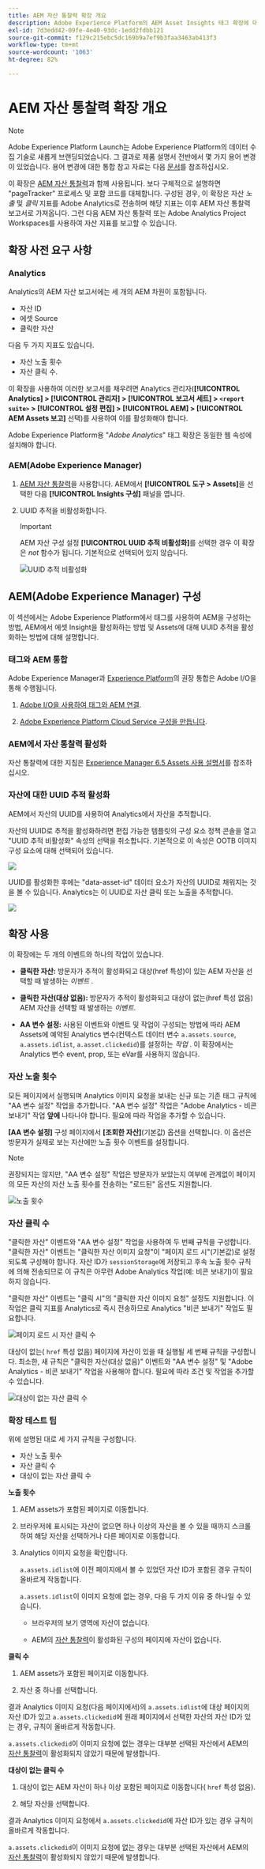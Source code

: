 ```yaml
---
title: AEM 자산 통찰력 확장 개요
description: Adobe Experience Platform의 AEM Asset Insights 태그 확장에 대해 알아봅니다.
exl-id: 7d3edd42-09fe-4e40-93dc-1edd2fdbb121
source-git-commit: f129c215ebc5dc169b9a7ef9b3faa3463ab413f3
workflow-type: tm+mt
source-wordcount: '1063'
ht-degree: 82%

---
```


# AEM 자산 통찰력 확장 개요

>[!NOTE]
>
>Adobe Experience Platform Launch는 Adobe Experience Platform의 데이터 수집 기술로 새롭게 브랜딩되었습니다. 그 결과로 제품 설명서 전반에서 몇 가지 용어 변경이 있었습니다. 용어 변경에 대한 통합 참고 자료는 다음 [문서](../../../term-updates.md)를 참조하십시오.

이 확장은 [AEM 자산 통찰력](https://experienceleague.adobe.com/docs/experience-manager-65/assets/managing/touch-ui-configuring-asset-insights.html?lang=ko)과 함께 사용됩니다. 보다 구체적으로 설명하면 &quot;pageTracker&quot; 프로세스 및 포함 코드를 대체합니다. 구성된 경우, 이 확장은 자산 *노출* 및 *클릭* 지표를 Adobe Analytics로 전송하며 해당 지표는 이후 AEM 자산 통찰력 보고서로 가져옵니다. 그런 다음 AEM 자산 통찰력 또는 Adobe Analytics Project Workspaces를 사용하여 자산 지표를 보고할 수 있습니다.

## 확장 사전 요구 사항

### Analytics

Analytics의 AEM 자산 보고서에는 세 개의 AEM 차원이 포함됩니다.

* 자산 ID
* 에셋 Source
* 클릭한 자산

다음 두 가지 지표도 있습니다.
* 자산 노출 횟수
* 자산 클릭 수.

이 확장을 사용하여 이러한 보고서를 채우려면 Analytics 관리자(**[!UICONTROL Analytics] > [!UICONTROL 관리자] > [!UICONTROL 보고서 세트] > `<report suite>` > [!UICONTROL 설정 편집] > [!UICONTROL AEM] > [!UICONTROL AEM Assets 보고]** 선택)를 사용하여 이를 활성화해야 합니다.

Adobe Experience Platform용 &quot;*Adobe Analytics*&quot; 태그 확장은 동일한 웹 속성에 설치해야 합니다.

### AEM(Adobe Experience Manager)

1. [AEM 자산 통찰력](https://experienceleague.adobe.com/docs/experience-manager-65/assets/managing/touch-ui-configuring-asset-insights.html?lang=ko)을 사용합니다. AEM에서 **[!UICONTROL 도구 > Assets]**&#x200B;을 선택한 다음 **[!UICONTROL Insights 구성]** 패널을 엽니다.

1. UUID 추적을 비활성화합니다. 

   >[!IMPORTANT]
   >
   >AEM 자산 구성 설정 **[!UICONTROL UUID 추적 비활성화]**&#x200B;를 선택한 경우 이 확장은 *not* 함수가 됩니다. 기본적으로 선택되어 있지 않습니다.

   ![UUID 추적 비활성화](images/disableassets.jpg)

## AEM(Adobe Experience Manager) 구성

이 섹션에서는 Adobe Experience Platform에서 태그를 사용하여 AEM을 구성하는 방법, AEM에서 에셋 Insight을 활성화하는 방법 및 Assets에 대해 UUID 추적을 활성화하는 방법에 대해 설명합니다.

### 태그와 AEM 통합

Adobe Experience Manager과 [Experience Platform](https://experienceleague.adobe.com/docs/experience-manager-learn/sites/integrations/experience-platform-launch/overview.html?lang=ko)의 권장 통합은 Adobe I/O을 통해 수행됩니다.

1. [Adobe I/O을 사용하여 태그와 AEM 연결](https://experienceleague.adobe.com/docs/experience-manager-learn/sites/integrations/experience-platform-launch/connect-aem-launch-adobe-io.html?lang=ko).

2. [Adobe Experience Platform Cloud Service 구성을 만듭니다](https://experienceleague.adobe.com/docs/experience-manager-learn/sites/integrations/experience-platform-launch/create-launch-cloud-service.html?lang=ko).

### AEM에서 자산 통찰력 활성화

자산 통찰력에 대한 지침은 [Experience Manager 6.5 Assets 사용 설명서](https://experienceleague.adobe.com/docs/experience-manager-65/assets/managing/touch-ui-configuring-asset-insights.html?lang=ko)를 참조하십시오.

### 자산에 대한 UUID 추적 활성화

AEM에서 자산의 UUID를 사용하여 Analytics에서 자산을 추적합니다.

자산의 UUID로 추적을 활성화하려면 편집 가능한 템플릿의 구성 요소 정책 콘솔을 열고 &quot;UUID 추적 비활성화&quot; 속성의 선택을 취소합니다. 기본적으로 이 속성은 OOTB 이미지 구성 요소에 대해 선택되어 있습니다.

![](images/uuid.png)

UUID를 활성화한 후에는 &quot;data-asset-id&quot; 데이터 요소가 자산의 UUID로 채워지는 것을 볼 수 있습니다. Analytics는 이 UUID로 자산 클릭 또는 노출을 추적합니다.

![](images/uuid-code.png)

## 확장 사용

이 확장에는 두 개의 이벤트와 하나의 작업이 있습니다.

* **클릭한 자산:** 방문자가 추적이 활성화되고 대상(href 특성)이 있는 AEM 자산을 선택할 때 발생하는 _이벤트_ .

* **클릭한 자산(대상 없음):** 방문자가 추적이 활성화되고 대상이 없는(href 특성 없음) AEM 자산을 선택할 때 발생하는 _이벤트_.

* **AA 변수 설정:** 사용된 이벤트와 이벤트 및 작업이 구성되는 방법에 따라 AEM Assets에 예약된 Analytics 변수(컨텍스트 데이터 변수 `a.assets.source`, `a.assets.idlist`, `a.asset.clickedid`)를 설정하는 _작업_ . 이 확장에서는 Analytics 변수 event, prop, 또는 eVar를 사용하지 않습니다.

### 자산 노출 횟수

모든 페이지에서 실행되며 Analytics 이미지 요청을 보내는 신규 또는 기존 태그 규칙에 &quot;AA 변수 설정&quot; 작업을 추가합니다. &quot;AA 변수 설정&quot; 작업은 &quot;Adobe Analytics - 비콘 보내기&quot; 작업 **앞에** 나타나야 합니다. 필요에 따라 작업을 추가할 수 있습니다.

**[AA 변수 설정]** 구성 페이지에서 **[조회한 자산]**(기본값) 옵션을 선택합니다. 이 옵션은 방문자가 실제로 보는 자산에만 노출 횟수 이벤트를 설정합니다.

>[!NOTE]
>
>권장되지는 않지만, &quot;AA 변수 설정&quot; 작업은 방문자가 보았는지 여부에 관계없이 페이지의 모든 자산의 자산 노출 횟수를 전송하는 &quot;로드된&quot; 옵션도 지원합니다.

![노출 횟수](images/sendImpressions.jpg)


### 자산 클릭 수

&quot;클릭한 자산&quot; 이벤트와 &quot;AA 변수 설정&quot; 작업을 사용하여 두 번째 규칙을 구성합니다. &quot;클릭한 자산&quot; 이벤트는 &quot;클릭한 자산 이미지 요청&quot;이 &quot;페이지 로드 시&quot;(기본값)로 설정되도록 구성해야 합니다. 자산 ID가 `sessionStorage`에 저장되고 후속 노출 횟수 규칙에 의해 전송되므로 이 규칙은 아무런 Adobe Analytics 작업(예: 비콘 보내기)이 필요하지 않습니다.

&quot;클릭한 자산&quot; 이벤트는 &quot;클릭 시&quot;의 &quot;클릭한 자산 이미지 요청&quot; 설정도 지원합니다. 이 작업은 클릭 지표를 Analytics로 즉시 전송하므로 Analytics &quot;비콘 보내기&quot; 작업도 필요합니다.

![페이지 로드 시 자산 클릭 수](images/sendClickOnPageload.jpg)

대상이 없는( `href` 특성 없음) 페이지에 자산이 있을 때 실행될 세 번째 규칙을 구성합니다. 최소한, 새 규칙은 &quot;클릭한 자산(대상 없음)&quot; 이벤트와 &quot;AA 변수 설정&quot; 및 &quot;Adobe Analytics - 비콘 보내기&quot; 작업을 사용해야 합니다. 필요에 따라 조건 및 작업을 추가할 수 있습니다.

![대상이 없는 자산 클릭 수](images/sendClickOnClickNoDestination.jpg)

### 확장 테스트 팁

위에 설명된 대로 세 가지 규칙을 구성합니다.

* 자산 노출 횟수
* 자산 클릭 수
* 대상이 없는 자산 클릭 수

**노출 횟수**

1. AEM assets가 포함된 페이지로 이동합니다. 

1. 브라우저에 표시되는 자산이 없으면 하나 이상의 자산을 볼 수 있을 때까지 스크롤하여 해당 자산을 선택하거나 다른 페이지로 이동합니다.

1. Analytics 이미지 요청을 확인합니다. 

   `a.assets.idlist`에 이전 페이지에서 볼 수 있었던 자산 ID가 포함된 경우 규칙이 올바르게 작동합니다. 

   `a.assets.idlist`이 이미지 요청에 없는 경우, 다음 두 가지 이유 중 하나일 수 있습니다. 

   * 브라우저의 보기 영역에 자산이 없습니다.

   * AEM의 [자산 통찰력](https://experienceleague.adobe.com/docs/experience-manager-65/assets/managing/touch-ui-configuring-asset-insights.html?lang=ko)이 활성화된 구성의 페이지에 자산이 없습니다.

**클릭 수**

1. AEM assets가 포함된 페이지로 이동합니다.

1. 자산 중 하나를 선택합니다.

결과 Analytics 이미지 요청(다음 페이지에서)의 `a.assets.idlist`에 대상 페이지의 자산 ID가 있고 `a.assets.clickedid`에 원래 페이지에서 선택한 자산의 자산 ID가 있는 경우, 규칙이 올바르게 작동합니다.

`a.assets.clickedid`이 이미지 요청에 없는 경우는 대부분 선택된 자산에서 AEM의 [자산 통찰력](https://experienceleague.adobe.com/docs/experience-manager-65/assets/managing/touch-ui-configuring-asset-insights.html?lang=ko)이 활성화되지 않았기 때문에 발생합니다.

**대상이 없는 클릭 수**

1. 대상이 없는 AEM 자산이 하나 이상 포함된 페이지로 이동합니다( `href` 특성 없음).

1. 해당 자산을 선택합니다.

결과 Analytics 이미지 요청에서 `a.assets.clickedid`에 자산 ID가 있는 경우 규칙이 올바르게 작동합니다.

`a.assets.clickedid`이 이미지 요청에 없는 경우는 대부분 선택된 자산에서 AEM의 [자산 통찰력](https://experienceleague.adobe.com/docs/experience-manager-65/assets/managing/touch-ui-configuring-asset-insights.html?lang=ko)이 활성화되지 않았기 때문에 발생합니다.
